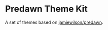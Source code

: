 # Predawn Theme Kit

A set of themes based on [jamiewilson/predawn](https://github.com/jamiewilson/predawn).

